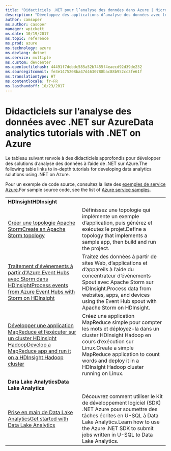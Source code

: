 ```yaml
---
title: "Didacticiels .NET pour l’analyse des données dans Azure | Microsoft Docs"
description: "Développez des applications d’analyse des données avec les services Microsoft Azure."
author: camsoper
ms.author: casoper
manager: wpickett
ms.date: 10/19/2017
ms.topic: reference
ms.prod: azure
ms.technology: azure
ms.devlang: dotnet
ms.service: multiple
ms.custom: devcenter
ms.openlocfilehash: 44491f7debdc585a52b7455f4eaecd92d39de232
ms.sourcegitcommit: fe3e1475208ba47d4630788bac88b952cc3fe61f
ms.translationtype: HT
ms.contentlocale: fr-FR
ms.lasthandoff: 10/23/2017
---
```

# <a name="data-analytics-tutorials-with-net-on-azure"></a><span data-ttu-id="1dab9-103">Didacticiels sur l’analyse des données avec .NET sur Azure</span><span class="sxs-lookup"><span data-stu-id="1dab9-103">Data analytics tutorials with .NET on Azure</span></span>

<span data-ttu-id="1dab9-104">Le tableau suivant renvoie à des didacticiels approfondis pour développer des solutions d’analyse des données à l’aide de .NET sur Azure.</span><span class="sxs-lookup"><span data-stu-id="1dab9-104">The following table links to in-depth tutorials for developing data analytics solutions using .NET on Azure.</span></span> 

<span data-ttu-id="1dab9-105">Pour un exemple de code source, consultez la liste des [exemples de service Azure](https://azure.microsoft.com/resources/samples/?platform=dotnet).</span><span class="sxs-lookup"><span data-stu-id="1dab9-105">For sample source code, see the list of [Azure service samples](https://azure.microsoft.com/resources/samples/?platform=dotnet).</span></span>

| | |
|---|---|
| <span data-ttu-id="1dab9-106">**HDInsight**</span><span class="sxs-lookup"><span data-stu-id="1dab9-106">**HDInsight**</span></span> | |
| <span data-ttu-id="1dab9-107">[Créer une topologie Apache Storm][1]</span><span class="sxs-lookup"><span data-stu-id="1dab9-107">[Create an Apache Storm topology][1]</span></span> | <span data-ttu-id="1dab9-108">Définissez une topologie qui implémente un exemple d’application, puis générez et exécutez le projet.</span><span class="sxs-lookup"><span data-stu-id="1dab9-108">Define a topology that implements a sample app, then build and run the project.</span></span> | 
| <span data-ttu-id="1dab9-109">[Traitement d'événements à partir d'Azure Event Hubs avec Storm dans HDInsight][2]</span><span class="sxs-lookup"><span data-stu-id="1dab9-109">[Process events from Azure Event Hubs with Storm on HDInsight][2]</span></span> | <span data-ttu-id="1dab9-110">Traitez des données à partir de sites Web, d’applications et d’appareils à l’aide du concentrateur d’événements Spout avec Apache Storm sur HDInsight.</span><span class="sxs-lookup"><span data-stu-id="1dab9-110">Process data from websites, apps, and devices using the Event Hub spout with Apache Storm on HDInsight.</span></span>
| <span data-ttu-id="1dab9-111">[Développer une application MapReduce et l’exécuter sur un cluster HDInsight Hadoop][3]</span><span class="sxs-lookup"><span data-stu-id="1dab9-111">[Develop a MapReduce app and run it on a HDInsight Hadoop cluster][3]</span></span> | <span data-ttu-id="1dab9-112">Créez une application MapReduce simple pour compter les mots et déployez-la dans un cluster HDInsight Hadoop en cours d’exécution sur Linux.</span><span class="sxs-lookup"><span data-stu-id="1dab9-112">Create a simple MapReduce application to count words and deploy it in a HDInsight Hadoop cluster running on Linux.</span></span> |
| <span data-ttu-id="1dab9-113">**Data Lake Analytics**</span><span class="sxs-lookup"><span data-stu-id="1dab9-113">**Data Lake Analytics**</span></span> | |
| <span data-ttu-id="1dab9-114">[Prise en main de Data Lake Analytics][4]</span><span class="sxs-lookup"><span data-stu-id="1dab9-114">[Get started with Data Lake Analytics][4]</span></span> | <span data-ttu-id="1dab9-115">Découvrez comment utiliser le Kit de développement logiciel (SDK) .NET Azure pour soumettre des tâches écrites en U-SQL à Data Lake Analytics.</span><span class="sxs-lookup"><span data-stu-id="1dab9-115">Learn how to use the Azure .NET SDK to submit jobs written in U-SQL to Data Lake Analytics.</span></span>|


[1]: /azure/hdinsight/hdinsight-storm-develop-csharp-event-hub-topology
[2]: /azure/hdinsight/hdinsight-storm-develop-csharp-visual-studio-topology
[3]: /azure/hdinsight/hdinsight-hadoop-dotnet-csharp-mapreduce-streaming
[4]: /azure/data-lake-analytics/data-lake-analytics-get-started-net-sdk